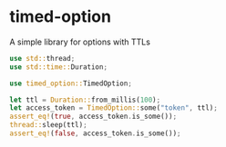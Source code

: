 # timed-option
A simple library for options with TTLs

```rust
use std::thread;
use std::time::Duration;

use timed_option::TimedOption;

let ttl = Duration::from_millis(100);
let access_token = TimedOption::some("token", ttl);
assert_eq!(true, access_token.is_some());
thread::sleep(ttl);
assert_eq!(false, access_token.is_some());
```